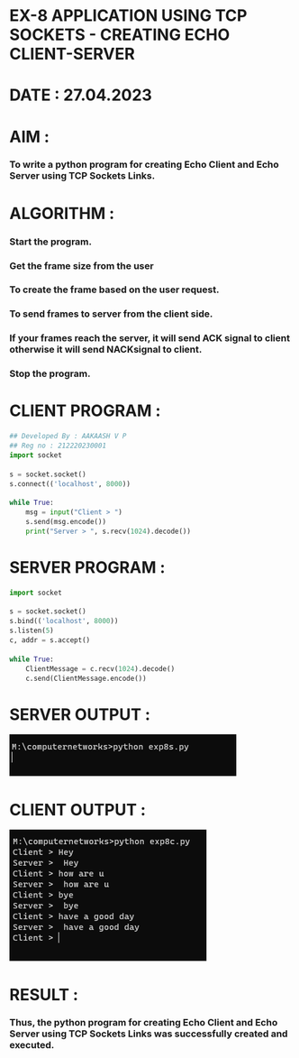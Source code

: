 # EX-8 APPLICATION USING TCP SOCKETS - CREATING ECHO CLIENT-SERVER

# DATE : 27.04.2023

# AIM :
### To write a python program for creating Echo Client and Echo Server using TCP Sockets Links.


# ALGORITHM :

### Start the program.
### Get the frame size from the user
### To create the frame based on the user request.
### To send frames to server from the client side.
### If your frames reach the server, it will send ACK signal to client otherwise it will send NACKsignal to client.
### Stop the program.



# CLIENT PROGRAM :
```python 3
## Developed By : AAKAASH V P
## Reg no : 212220230001
import socket

s = socket.socket()
s.connect(('localhost', 8000))

while True:
    msg = input("Client > ")
    s.send(msg.encode())
    print("Server > ", s.recv(1024).decode())

```
# SERVER PROGRAM :
```py
import socket

s = socket.socket()
s.bind(('localhost', 8000))
s.listen(5)
c, addr = s.accept()

while True:
    ClientMessage = c.recv(1024).decode()
    c.send(ClientMessage.encode())

```

#  SERVER OUTPUT :
![output](./S.png)
# CLIENT OUTPUT :
![output](./C.png)

# RESULT :
### Thus, the python program for creating Echo Client and Echo Server using TCP Sockets Links was successfully created and executed.
